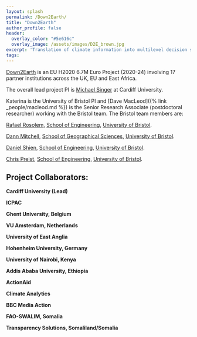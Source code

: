 ```yaml
---
layout: splash
permalink: /Down2Earth/
title: "Down2Earth"
author_profile: false
header:
  overlay_color: "#5e616c"
  overlay_image: /assets/images/D2E_brown.jpg
excerpt: 'Translation of climate information into multilevel decision support for social adaptation, policy development, and resilience to water scarcity in the Horn of Africa Drylands'
tags:
---
```


[Down2Earth](https://cordis.europa.eu/project/id/869550) is an EU H2020 6.7M Euro Project (2020-24) involving 17 partner institutions across the UK, EU and East Africa.

The overall lead project PI is [Michael Singer](https://singer.eri.ucsb.edu/people/singer/) at Cardiff University.

Katerina is the University of Bristol PI and [Dave MacLeod]({% link _people/macleod.md %}) is the Senior Research Associate (postdoctoral researcher) working with the Bristol team. The Bristol team members are:

[Rafael Rosolem](http://www.bristol.ac.uk/engineering/people/rafael-rosolem/overview.html), [School of Engineering](http://www.bristol.ac.uk/engineering/), [University of Bristol](http://www.bristol.ac.uk).<br>

[Dann Mitchell](http://www.bristol.ac.uk/geography/people/dann-m-mitchell/overview.html), [School of Geographical Sciences](http://www.bristol.ac.uk/geography/), [University of Bristol](http://www.bristol.ac.uk).<br> 

[Daniel Shien](http://www.bristol.ac.uk/engineering/people/daniel-schien/), [School of Engineering](http://www.bristol.ac.uk/engineering/), [University of Bristol](http://www.bristol.ac.uk).<br> 

[Chris Preist](http://www.bris.ac.uk/engineering/people/chris-w-preist/index.html), [School of Engineering](http://www.bristol.ac.uk/engineering/), [University of Bristol](http://www.bristol.ac.uk).<br> 

## Project Collaborators:<br>

**Cardiff University (Lead)**

**ICPAC**

**Ghent University, Belgium**

**VU Amsterdam, Netherlands**

**University of East Anglia**

**Hohenheim University, Germany**

**University of Nairobi, Kenya**

**Addis Ababa University, Ethiopia**

**ActionAid**

**Climate Analytics**

**BBC Media Action**

**FAO-SWALIM, Somalia**

**Transparency Solutions, Somaliland/Somalia**






